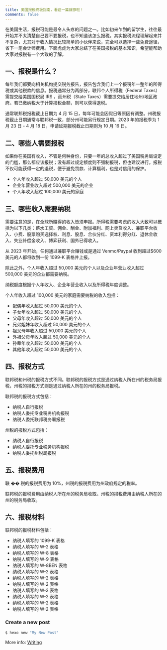 ```yaml
---
title: 美国报税终极指南，看这一篇就够啦！
comments: false
---
```


在美国生活，报税可能是最令人头疼的问题之一。比如初来乍到的留学生，往往最开始并不太清楚自己要不要报税，也不知道该怎么报税。其实报税流程理解起来并不复杂，尤其对于收入情况比较简单的小伙伴来说，完全可以选择一些免费途径，省下一笔会计师费用。下面虎虎为大家总结了在美国报税的基本知识，希望能帮助大家对报税有一个大致的了解。

## 一、报税是什么？

每年我们都要向相关机构提交税务报告，报告包含我们上一个报税年一整年的所得税或其他税款的信息。报税通常分为两部分，联邦个人所得税（Federal Taxes）需提交给美国国税局 IRS ，而州税（State Taxes）需要提交给居住地州/地区政府。若已缴纳税大于计算报税金额，则可以获得退税。

通常联邦税报税截止日期为 4 月 15 日，每年可能会因假日等原因有调整。州税报税截止日期通常与联邦税一致，部分州可能另行规定日期。2023 年的报税季为 1 月 23 日 - 4 月 18 日，申请延期报税截止日期则为 10 月 16 日。

## 二、哪些人需要报税

如果你在美国有收入，不管是何种身份，只要一年的总收入超过了美国税务局设定的门槛，那么都应该报税；没有超过规定额度则不强制报税，但也建议进行。报税不仅可能获得一定的退税，便于避免罚款、计算福利，也是对信用的保护。

- 个人年收入超过 50,000 美元的个人
- 企业年营业收入超过 500,000 美元的企业
- 个人年收入超过 100,000 美元的家庭

## 三、哪些收入需要纳税

需要注意的是，在全球所赚得的收入皆须申报。所得税需要考虑的收入大致可以概括为以下几类：薪水工资、佣金、酬金、附加福利、网上卖货收入、兼职平台收入、小费、股票购买选择权、利息、股息、合伙分红、资本利得分红、退休金收入、失业补偿金收入、博弈获利、国外已得收入。

从 2023 年开始，任何通过兼职平台赚钱或是通过 Venmo/Paypal 收到超过$600 美元的人都将收到一份 1099-K 表格并上报。

除此之外，个人年收入超过 50,000 美元的个人以及企业年营业收入超过 500,000 美元的企业都需要纳税。

纳税额度根据个人年收入、企业年营业收入以及所得税年度调整。

个人年收入超过 100,000 美元的家庭需要纳税的收入包括：

- 配偶年收入超过 50,000 美元的个人
- 子女年收入超过 50,000 美元的个人
- 父母年收入超过 50,000 美元的个人
- 兄弟姐妹年收入超过 50,000 美元的个人
- 祖父母年收入超过 50,000 美元的个人
- 外祖父母年收入超过 50,000 美元的个人
- 孙辈年收入超过 50,000 美元的个人
- 其他年收入超过 50,000 美元的个人

## 四、报税方式

联邦税和州税的报税方式不同。联邦税的报税方式是通过纳税人所在州的税务局报税，州税的报税方式则是通过纳税人所在的州的税务局报税。

联邦税的报税方式包括：

- 纳税人自行报税
- 纳税人委托专业税务机构报税
- 纳税人委托联邦税务署报税

州税的报税方式包括：

- 纳税人自行报税
- 纳税人委托专业税务机构报税
- 纳税人委托州税局报税

## 五、报税费用

联 �� 税的报税费用为 10%，州税的报税费用为州政府规定的税率。

联邦税的报税费用由纳税人所在州的税务局收取。州税的报税费用由纳税人所在的州的税务局收取。

## 六、报税材料

联邦税的报税材料包括：

- 纳税人填写的 1099-K 表格
- 纳税人填写的 W-2 表格
- 纳税人填写的 W-8 表格
- 纳税人填写的 W-9 表格
- 纳税人填写的 W-8BEN 表格
- 纳税人填写的 W-2 表格
- 纳税人填写的 W-2 表格
- 纳税人填写的 W-2 表格
- 纳税人填写的 W-2 表格
- 纳税人填写的 W-2 表格
- 纳税人填写的 W-2 表格
- 纳税人填写的 W-2 表格

### Create a new post

```bash
$ hexo new "My New Post"
```

More info: [Writing](https://hexo.io/docs/writing.html)
